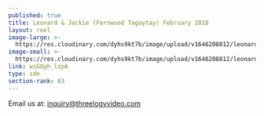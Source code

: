 ```yaml
---
published: true
title: Leonard & Jackie (Fernwood Tagaytay) February 2018
layout: reel
image-large: >-
  https://res.cloudinary.com/dyhs9kt7b/image/upload/v1646208812/leonard_jackie.jpg
image-small: >-
  https://res.cloudinary.com/dyhs9kt7b/image/upload/v1646208812/leonard_jackie.jpg
link: wzGQgh_lzpA
type: sde
section-rank: 83
---
```

Email us at: inquiry@threelogyvideo.com
